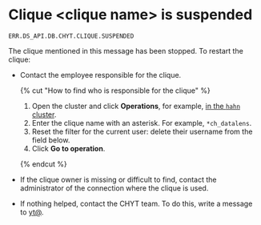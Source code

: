 # Clique &lt;clique name> is suspended

`ERR.DS_API.DB.CHYT.CLIQUE.SUSPENDED`

The clique mentioned in this message has been stopped. To restart the clique:

* Contact the employee responsible for the clique.

   {% cut "How to find who is responsible for the clique" %}

   1. Open the cluster and click **Operations**, for example, [in the `hahn` cluster](https://yt.yandex-team.ru/hahn/operations).
   1. Enter the clique name with an asterisk. For example, `*ch_datalens`.
   1. Reset the filter for the current user: delete their username from the field below.
   1. Click **Go to operation**.

   {% endcut %}

* If the clique owner is missing or difficult to find, contact the administrator of the connection where the clique is used.
* If nothing helped, contact the CHYT team. To do this, write a message to [yt@](mailto:yt@yandex-team.ru).

